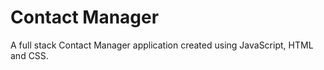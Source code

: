 # Contact Manager

A full stack Contact Manager application created using JavaScript, HTML and CSS.
